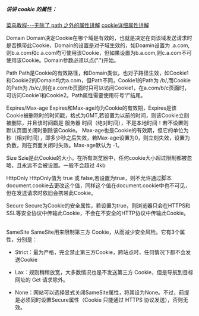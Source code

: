 ##### 讲讲 cookie 的属性：
[菜鸟教程---无除了 path 之外的属性讲解](https://www.runoob.com/js/js-cookies.html)
[cookie详细属性讲解](https://blog.csdn.net/qq_39834073/article/details/107808959)

Domain
Domain决定Cookie在哪个域是有效的，也就是决定在向该域发送请求时是否携带此Cookie，Domain的设置是对子域生效的，如Doamin设置为 .a.com,则b.a.com和c.a.com均可使用该Cookie，但如果设置为b.a.com,则c.a.com不可使用该Cookie。Domain参数必须以点(".")开始。
 

Path
Path是Cookie的有效路径，和Domain类似，也对子路径生效，如Cookie1和Cookie2的Domain均为a.com，但Path不同，Cookie1的Path为 /b/,而Cookie的Path为 /b/c/,则在a.com/b页面时只可以访问Cookie1，在a.com/b/c页面时，可访问Cookie1和Cookie2。Path属性需要使用符号“/”结尾。
 

Expires/Max-age
Expires和Max-age均为Cookie的有效期，Expires是该Cookie被删除时的时间戳，格式为GMT,若设置为以前的时间，则该Cookie立刻被删除，并且该时间戳是 服务器 时间（绝对时间），不是本地时间！若不设置则默认页面关闭时删除该Cookie。
Max-age也是Cookie的有效期，但它的单位为秒（相对时间），即多少秒之后失效，若Max-age设置为0，则立刻失效，设置为负数，则在页面关闭时失效。Max-age默认为 -1。
 

Size
Szie是此Cookie的大小。在所有浏览器中，任何cookie大小超过限制都被忽略，且永远不会被设置。一般不会超过 4kb

HttpOnly
HttpOnly值为 true 或 false,若设置为true，则不允许通过脚本document.cookie去更改这个值，同样这个值在document.cookie中也不可见，但在发送请求时依旧会携带此Cookie。
 

Secure
Secure为Cookie的安全属性，若设置为true，则浏览器只会在HTTPS和SSL等安全协议中传输此Cookie，不会在不安全的HTTP协议中传输此Cookie。
 

SameSite
SameSite用来限制第三方 Cookie，从而减少安全风险。它有3个属性，分别是：

- Strict：最为严格，完全禁止第三方Cookie，跨站点时，任何情况下都不会发送Cookie

- Lax：规则稍稍放宽，大多数情况也是不发送第三方 Cookie，但是导航到目标网址的 Get 请求除外。

- None：网站可以选择显式关闭SameSite属性，将其设为None。不过，前提是必须同时设置Secure属性（Cookie 只能通过 HTTPS 协议发送），否则无效。